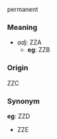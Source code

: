 permanent
### Meaning
+ _adj_: ZZA
    + __eg__: ZZB

### Origin

ZZC

### Synonym

__eg__: ZZD

+ ZZE


